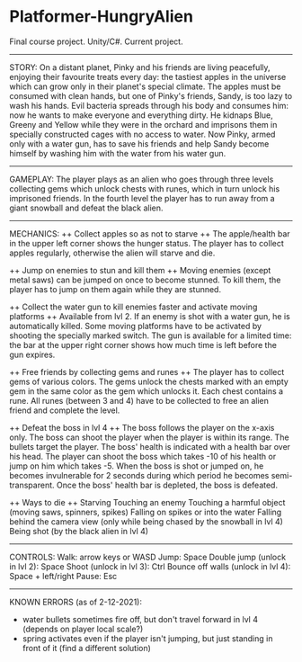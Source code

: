 # Platformer-HungryAlien
Final course project. Unity/C#. Current project. 

****************************

STORY:
On a distant planet, Pinky and his friends are living peacefully, enjoying their favourite treats every day: the tastiest apples in the universe which can grow only in their planet's special climate. 
The apples must be consumed with clean hands, but one of Pinky's friends, Sandy, is too lazy to wash his hands.
Evil bacteria spreads through his body and consumes him: now he wants to make everyone and everything dirty.
He kidnaps Blue, Greeny and Yellow while they were in the orchard and imprisons them in specially constructed cages with no access to water.
Now Pinky, armed only with a water gun, has to save his friends and help Sandy become himself by washing him with the water from his water gun. 

****************************

GAMEPLAY:
The player plays as an alien who goes through three levels collecting gems which unlock chests with runes, which in turn unlock his imprisoned friends.
In the fourth level the player has to run away from a giant snowball and defeat the black alien.

****************************

MECHANICS:
++ Collect apples so as not to starve ++
The apple/health bar in the upper left corner shows the hunger status.
The player has to collect apples regularly, otherwise the alien will starve and die.

++ Jump on enemies to stun and kill them ++
Moving enemies (except metal saws) can be jumped on once to become stunned. 
To kill them, the player has to jump on them again while they are stunned.

++ Collect the water gun to kill enemies faster and activate moving platforms ++
Available from lvl 2.
If an enemy is shot with a water gun, he is automatically killed.
Some moving platforms have to be activated by shooting the specially marked switch.
The gun is available for a limited time: the bar at the upper right corner shows how much time is left before the gun expires.

++ Free friends by collecting gems and runes ++
The player has to collect gems of various colors.
The gems unlock the chests marked with an empty gem in the same color as the gem which unlocks it.
Each chest contains a rune.
All runes (between 3 and 4) have to be collected to free an alien friend and complete the level.

++ Defeat the boss in lvl 4 ++
The boss follows the player on the x-axis only.
The boss can shoot the player when the player is within its range. The bullets target the player.
The boss' health is indicated with a health bar over his head.
The player can shoot the boss which takes -10 of his health or jump on him which takes -5.
When the boss is shot or jumped on, he becomes invulnerable for 2 seconds during which period he becomes semi-transparent.
Once the boss' health bar is depleted, the boss is defeated.

++ Ways to die ++
Starving
Touching an enemy
Touching a harmful object (moving saws, spinners, spikes)
Falling on spikes or into the water
Falling behind the camera view (only while being chased by the snowball in lvl 4)
Being shot (by the black alien in lvl 4)

****************************

CONTROLS:
Walk: arrow keys or WASD
Jump: Space
Double jump (unlock in lvl 2): Space
Shoot (unlock in lvl 3): Ctrl
Bounce off walls (unlock in lvl 4): Space + left/right
Pause: Esc

****************************

KNOWN ERRORS (as of 2-12-2021): 
+ water bullets sometimes fire off, but don't travel forward in lvl 4 (depends on player local scale?)
+ spring activates even if the player isn't jumping, but just standing in front of it (find a different solution)


